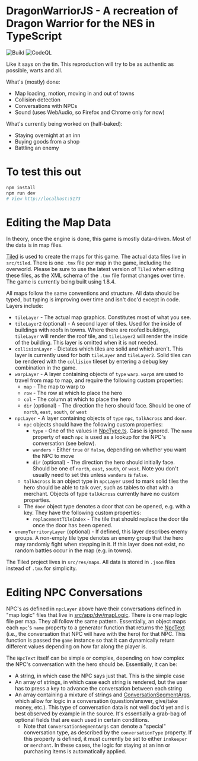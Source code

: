 # DragonWarriorJS - A recreation of Dragon Warrior for the NES in TypeScript
![Build](https://github.com/bobbylight/DragonWarriorJS/actions/workflows/build.yml/badge.svg)
![CodeQL](https://github.com/bobbylight/DragonWarriorJS/actions/workflows/codeql-analysis.yml/badge.svg)

Like it says on the tin.  This reproduction will try to be as authentic as
possible, warts and all.

What's (mostly) done:

* Map loading, motion, moving in and out of towns
* Collision detection
* Conversations with NPCs
* Sound (uses WebAudio, so Firefox and Chrome only for now)

What's currently being worked on (half-baked):

* Staying overnight at an inn
* Buying goods from a shop
* Battling an enemy

# To test this out

```bash
npm install
npm run dev
# View http://localhost:5173
```

# Editing the Map Data
In theory, once the engine is done, this game is mostly data-driven.
Most of the data is in map files.

[Tiled](https://www.mapeditor.org/) is used to create the maps for this game.
The actual data files live in `src/tiled`.  There is one `.tmx` file per map
in the game, including the overworld.  Please be sure to use the latest
version of `Tiled` when editing these files, as the XML schema of the `.tmx`
file format changes over time.  The game is currently being built using 1.8.4.

All maps follow the same conventions and structure. All data should be typed,
but typing is improving over time and isn't doc'd except in code. Layers include:

* `tileLayer` - The actual map graphics.  Constitutes most of what you see.
* `tileLayer2` (optional) - A second layer of tiles.  Used for the inside
  of buildings with roofs in towns.  Where there are roofed buildings,
  `tileLayer` will render the roof tile, and `tileLayer2` will render the
  inside of the building.  This layer is omitted when it is not needed.
* `collisionLayer` - Dictates which tiles are solid and which aren't.
  This layer is currently used for both `tileLayer` and `tileLayer2`.
  Solid tiles can be rendered with the `collision` tileset by entering
  a debug key combination in the game.
* `warpLayer` - A layer containing objects of `type` `warp`.  `warp`s are
  used to travel from map to map, and require the following custom
  properties:
  * `map` - The map to warp to
  * `row` - The row at which to place the hero
  * `col` - The column at which to place the hero
  * `dir` (optional) - The direction the hero should face.  Should be one
    of `north`, `east`, `south`, or `west`
* `npcLayer` - A layer containing objects of `type` `npc`, `talkAcross`
  and `door`.
  * `npc` objects should have the following custom properties:
    * `type` - One of the values in [NpcType.ts](src/app/dw/NpcType.ts).
    Case is ignored.  The `name` property of each `npc` is used as a lookup
    for the NPC's conversation (see below).
    * `wanders` - Either `true` or `false`, depending on whether you want the
    NPC to move
    * `dir` (optional) - The direction the hero should initially face.  Should
    be one of `north`, `east`, `south`, or `west`.  Note you don't usually
    need to set this unless `wanders` is `false`.
  * `talkAcross` is an object type in `npcLayer` used to mark solid tiles the
    hero should be able to talk over, such as tables to chat with a merchant.
    Objects of type `talkAcross` currently have no custom properties.
  * The `door` object type denotes a door that can be opened, e.g. with a key.
    They have the following custom properties:
    * `replacementTileIndex` - The tile that should replace the door tile once
      the door has been opened.
* `enemyTerritoryLayer` (optional) - If defined, this layer describes enemy
  groups.  A non-empty tile type denotes an enemy group that the hero may
  randomly fight when stepping in it.  If this layer does not exist, no
  random battles occur in the map (e.g. in towns).

The Tiled project lives in `src/res/maps`. All data is stored in `.json` files
instead of `.tmx` for simplicity.

# Editing NPC Conversations
NPC's as defined in `npcLayer` above have their conversations defined in "map
logic" files that live in
[src/app/dw/mapLogic](src/app/dw/mapLogic).
There is one map logic file per map.  They all follow the same pattern.  Essentially, an object maps
each `npc`'s `name` property to a generator function that returns the
[NpcText](src/app/dw/mapLogic/MapLogic.ts#L33)
(i.e., the conversation that NPC will have with the hero) for that NPC. This function is passed the
`game` instance so that it can dynamically return different values depending on how far along the
player is.

The `NpcText` itself can be simple or complex, depending on how complex the NPC's conversation
with the hero should be. Essentially, it can be:

* A string, in which case the NPC says just that. This is the simple case
* An array of strings, in which case each string is rendered, but the user
  has to press a key to advance the conversation between each string
* An array containing a mixture of strings and
  [ConversationSegmentArgs](src/app/dw/ConversationSegment.ts#L23), which allow for
  logic in a conversation (question/answer, give/take money, etc.).  This type
  of conversation data is not well doc'd yet and is best observed by example
  in the source. It's essentially a grab-bag of optional fields that are each
  used in certain conditions.
  * Note that `ConversationSegmentArgs` can denote a "special" conversation type,
    as described by the `conversationType` property.  If this property is defined, it
    must currently be set to either `innkeeper` or `merchant`. In these cases, the
    logic for staying at an inn or purchasing items is automatically applied.

